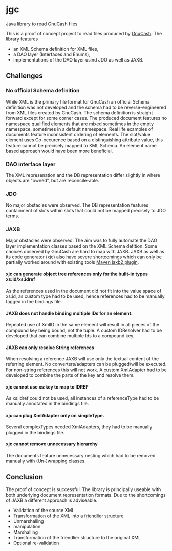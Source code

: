 # jgc
Java library to read GnuCash files

This is a proof of concept project to read files produced by [GnuCash](https://gnucash.org). The library features
* an XML Schema definition for XML files,
* a DAO layer (Interfaces and Enums),
* implementations of the DAO layer usind JDO as well as JAXB.

## Challenges
### No official Schema definition
While XML is the primary file format for GnuCash an official Schema definition was not developed and the schema had to be reverse-engineered from XML 
files created by GnuCash.
The schema definition is straight forward except for some corner cases. The produced document features no namespace qualified elements that 
are mixed sometimes in the empty namespace, sometimes in a default namespace.
Real life examples of documents feature inconsistent ordering of elements.
The slot/value element uses Co-occurence based on a distinguishing attribute value, this feature cannot be precisely mapped to XML Schema. 
An element name based approach would have been more beneficial.

### DAO interface layer
The XML represenation and the DB representation differ slightly in where objects are "owned", but are reconcile-able.

### JDO
No major obstacles were observed.
The DB representation features containment of slots within slots that could not be mapped precisely to JDO terms.

### JAXB
Major obstacles were observed. The aim was to fully automate the DAO layer implementation classes based on the XML Schema defition.
Some choices observed by GnuCash are hard to map with JAXB. JAXB as well as its code generator (xjc) also have severe shortcomings which 
can only be partially worked around with existing tools [Maven jaxb2 plugin](https://github.com/highsource/maven-jaxb2-plugin).
#### xjc can generate object tree references only for the built-in types xs:id/xs:idref
As the references used in the document did not fit into the value space of xs:id, as custom type had to be used, hence  references had to be 
manually tagged in the bindings file.
#### JAXB does not handle binding multiple IDs for an element.
Repeated use of XmlID in the same element will result in all pieces of the compound key being bound, not the tuple. 
A custom IDResolver had to be developed that can combine multiple Ids to a compound key.
#### JAXB can only resolve String references
When resolving a reference JAXB will use only the textual content of the referring element. No converters/adapters can be plugged/will be executed. 
For non-string references this will not work. A custom XmlAdapter had to be developed to combine the parts of the key and resolve them.
#### xjc cannot use xs:key to map to IDREF
As xs:idref could not be used, all instances of a referenceType had to be manually annotated in the bindings file.
#### xjc can plug XmlAdapter only on simpleType. 
Several complexTypes needed XmlAdapters, they had to be manually plugged in the bindings file.
#### xjc cannot remove unnecessary hierarchy
The documents feature unnecessary nesting which had to be removed manually with (Un-)wrapping classes.

## Conclusion
The proof of concept is successful. The library is principally useable with both underlying document representation formats.
Due to the shortcomings of JAXB a different approach is adviseable.
* Validation of the source XML
* Transformation of the XML into a friendlier structure
* Unmarshalling
* manipulation
* Marshalling
* Transformation of the friendlier structure to the original XML
* Optional re-validation
